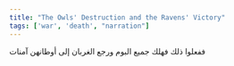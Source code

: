 ```yaml
---
title: "The Owls' Destruction and the Ravens' Victory"
tags: ['war', 'death', "narration"]
---
```


 ففعلوا ذلك فهلك جميع البوم ورجع الغربان إلى أوطانهن آمنات
